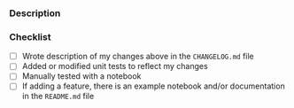 ### Description
<!-- FILL IN -->

### Checklist
- [ ] Wrote description of my changes above in the `CHANGELOG.md` file
- [ ] Added or modified unit tests to reflect my changes
- [ ] Manually tested with a notebook
- [ ] If adding a feature, there is an example notebook and/or documentation in the `README.md` file
